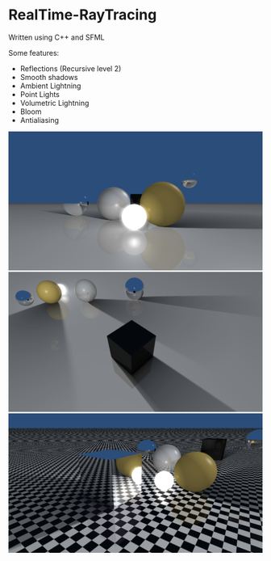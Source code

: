 # RealTime-RayTracing

Written using C++ and SFML

Some features:
- Reflections (Recursive level 2)
- Smooth shadows
- Ambient Lightning
- Point Lights
- Volumetric Lightning
- Bloom
- Antialiasing

![](https://github.com/JNNGL/RealTime-RayTracing/raw/main/images/1.png)
![](https://github.com/JNNGL/RealTime-RayTracing/raw/main/images/3.png)
![](https://github.com/JNNGL/RealTime-RayTracing/raw/main/images/4.png)
